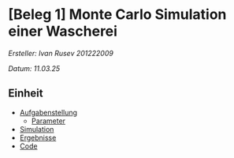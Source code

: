 # [Beleg 1] Monte Carlo Simulation einer Wascherei
_Ersteller: Ivan Rusev 201222009_ 

_Datum: 11.03.25_
## Einheit
- [Aufgabenstellung](#aufgabe)
    - [Parameter]()
- [Simulation](#simulation)
- [Ergebnisse](#ergebnisse)
- [Code](#code)